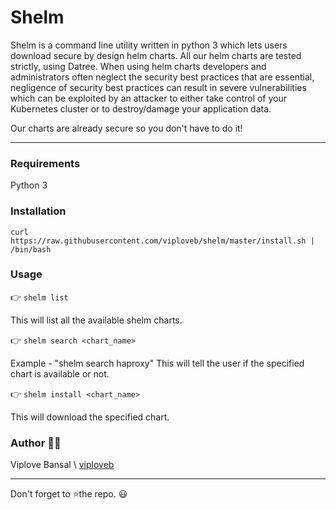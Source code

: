 # Shelm

Shelm is a command line utility written in python 3 which lets users download secure by design helm charts. All our helm charts are tested strictly, using Datree.
When using helm charts developers and administrators often neglect the security best practices that are essential, negligence of security best practices can result in severe vulnerabilities which can be exploited by an attacker to either take control of your Kubernetes cluster or to destroy/damage your application data.

Our charts are already secure so you don't have to do it!

---

### Requirements
Python 3

### Installation
    curl https://raw.githubusercontent.com/viploveb/shelm/master/install.sh | /bin/bash

 ### Usage 
 
 👉  `shelm list`
 
 This will list all the available shelm charts.
 
 👉 `shelm search <chart_name>`
 
Example - "shelm search haproxy" This will tell the user if the specified chart is available or not.
 
 👉 `shelm install <chart_name>`

This will download the specified chart.

### Author 👨‍💻
Viplove Bansal \\ [viploveb](https://github.com/viploveb)

---
Don't forget to ⭐the repo. 😃
